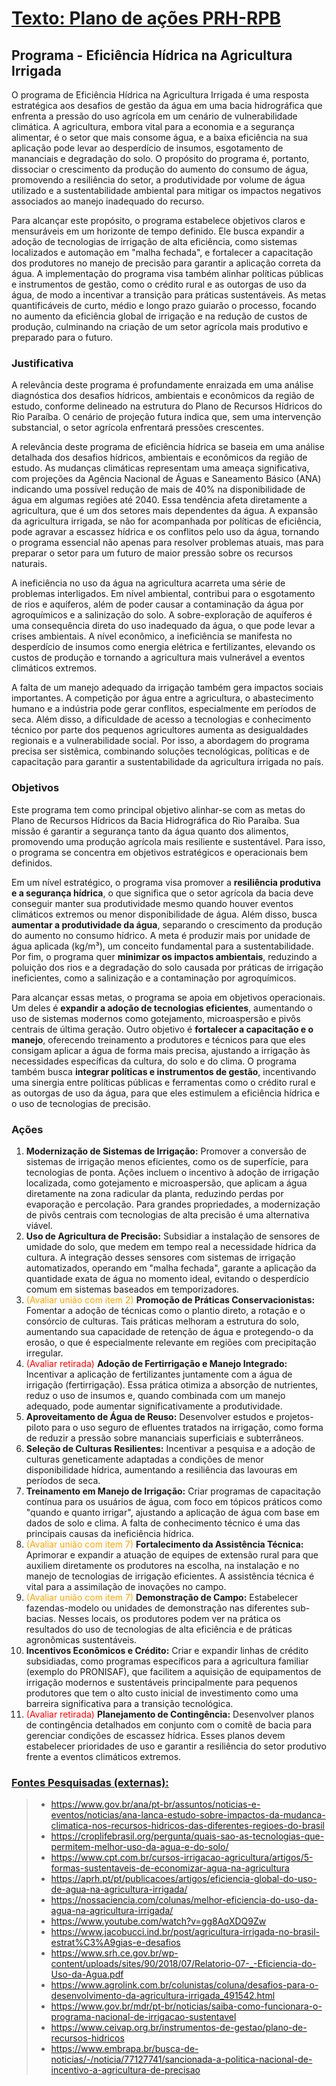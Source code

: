 # <u>Texto: Plano de ações PRH-RPB</u>

## Programa - Eficiência Hídrica na Agricultura Irrigada

O programa de Eficiência Hídrica na Agricultura Irrigada é uma resposta estratégica aos desafios de gestão da água em uma bacia hidrográfica que enfrenta a pressão do uso agrícola em um cenário de vulnerabilidade climática. A agricultura, embora vital para a economia e a segurança alimentar, é o setor que mais consome água, e a baixa eficiência na sua aplicação pode levar ao desperdício de insumos, esgotamento de mananciais e degradação do solo. O propósito do programa é, portanto, dissociar o crescimento da produção do aumento do consumo de água, promovendo a resiliência do setor, a produtividade por volume de água utilizado e a sustentabilidade ambiental para mitigar os impactos negativos associados ao manejo inadequado do recurso.

Para alcançar este propósito, o programa estabelece objetivos claros e mensuráveis em um horizonte de tempo definido. Ele busca expandir a adoção de tecnologias de irrigação de alta eficiência, como sistemas localizados e automação em "malha fechada", e fortalecer a capacitação dos produtores no manejo de precisão para garantir a aplicação correta da água. A implementação do programa visa também alinhar políticas públicas e instrumentos de gestão, como o crédito rural e as outorgas de uso da água, de modo a incentivar a transição para práticas sustentáveis. As metas quantificáveis de curto, médio e longo prazo guiarão o processo, focando no aumento da eficiência global de irrigação e na redução de custos de produção, culminando na criação de um setor agrícola mais produtivo e preparado para o futuro.


### Justificativa

A relevância deste programa é profundamente enraizada em uma análise diagnóstica dos desafios hídricos, ambientais e econômicos da região de estudo, conforme delineado na estrutura do Plano de Recursos Hídricos do Rio Paraíba. O cenário de projeção futura indica que, sem uma intervenção substancial, o setor agrícola enfrentará pressões crescentes.

A relevância deste programa de eficiência hídrica se baseia em uma análise detalhada dos desafios hídricos, ambientais e econômicos da região de estudo. As mudanças climáticas representam uma ameaça significativa, com projeções da Agência Nacional de Águas e Saneamento Básico (ANA) indicando uma possível redução de mais de 40% na disponibilidade de água em algumas regiões até 2040. Essa tendência afeta diretamente a agricultura, que é um dos setores mais dependentes da água. A expansão da agricultura irrigada, se não for acompanhada por políticas de eficiência, pode agravar a escassez hídrica e os conflitos pelo uso da água, tornando o programa essencial não apenas para resolver problemas atuais, mas para preparar o setor para um futuro de maior pressão sobre os recursos naturais.

A ineficiência no uso da água na agricultura acarreta uma série de problemas interligados. Em nível ambiental, contribui para o esgotamento de rios e aquíferos, além de poder causar a contaminação da água por agroquímicos e a salinização do solo. A sobre-exploração de aquíferos é uma consequência direta do uso inadequado da água, o que pode levar a crises ambientais. A nível econômico, a ineficiência se manifesta no desperdício de insumos como energia elétrica e fertilizantes, elevando os custos de produção e tornando a agricultura mais vulnerável a eventos climáticos extremos.

A falta de um manejo adequado da irrigação também gera impactos sociais importantes. A competição por água entre a agricultura, o abastecimento humano e a indústria pode gerar conflitos, especialmente em períodos de seca. Além disso, a dificuldade de acesso a tecnologias e conhecimento técnico por parte dos pequenos agricultores aumenta as desigualdades regionais e a vulnerabilidade social. Por isso, a abordagem do programa precisa ser sistêmica, combinando soluções tecnológicas, políticas e de capacitação para garantir a sustentabilidade da agricultura irrigada no país.


### Objetivos

Este programa tem como principal objetivo alinhar-se com as metas do Plano de Recursos Hídricos da Bacia Hidrográfica do Rio Paraíba. Sua missão é garantir a segurança tanto da água quanto dos alimentos, promovendo uma produção agrícola mais resiliente e sustentável. Para isso, o programa se concentra em objetivos estratégicos e operacionais bem definidos.

Em um nível estratégico, o programa visa promover a **resiliência produtiva e a segurança hídrica**, o que significa que o setor agrícola da bacia deve conseguir manter sua produtividade mesmo quando houver eventos climáticos extremos ou menor disponibilidade de água. Além disso, busca **aumentar a produtividade da água**, separando o crescimento da produção do aumento no consumo hídrico. A meta é produzir mais por unidade de água aplicada (kg/m³), um conceito fundamental para a sustentabilidade. Por fim, o programa quer **minimizar os impactos ambientais**, reduzindo a poluição dos rios e a degradação do solo causada por práticas de irrigação ineficientes, como a salinização e a contaminação por agroquímicos.

Para alcançar essas metas, o programa se apoia em objetivos operacionais. Um deles é **expandir a adoção de tecnologias eficientes**, aumentando o uso de sistemas modernos como gotejamento, microaspersão e pivôs centrais de última geração. Outro objetivo é **fortalecer a capacitação e o manejo**, oferecendo treinamento a produtores e técnicos para que eles consigam aplicar a água de forma mais precisa, ajustando a irrigação às necessidades específicas da cultura, do solo e do clima. O programa também busca **integrar políticas e instrumentos de gestão**, incentivando uma sinergia entre políticas públicas e ferramentas como o crédito rural e as outorgas de uso da água, para que eles estimulem a eficiência hídrica e o uso de tecnologias de precisão.


### Ações

1. **Modernização de Sistemas de Irrigação:** Promover a conversão de sistemas de irrigação menos eficientes, como os de superfície, para tecnologias de ponta. Ações incluem o incentivo à adoção de irrigação localizada, como gotejamento e microaspersão, que aplicam a água diretamente na zona radicular da planta, reduzindo perdas por evaporação e percolação. Para grandes propriedades, a modernização de pivôs centrais com tecnologias de alta precisão é uma alternativa viável.
2. **Uso de Agricultura de Precisão:** Subsidiar a instalação de sensores de umidade do solo, que medem em tempo real a necessidade hídrica da cultura. A integração desses sensores com sistemas de irrigação automatizados, operando em "malha fechada", garante a aplicação da quantidade exata de água no momento ideal, evitando o desperdício comum em sistemas baseados em temporizadores.
3. <font color='orange'>(Avaliar união com item 2)</font> **Promoção de Práticas Conservacionistas:** Fomentar a adoção de técnicas como o plantio direto, a rotação e o consórcio de culturas. Tais práticas melhoram a estrutura do solo, aumentando sua capacidade de retenção de água e protegendo-o da erosão, o que é especialmente relevante em regiões com precipitação irregular.
4. <font color='red'>(Avaliar retirada)</font> **Adoção de Fertirrigação e Manejo Integrado:** Incentivar a aplicação de fertilizantes juntamente com a água de irrigação (fertirrigação). Essa prática otimiza a absorção de nutrientes, reduz o uso de insumos e, quando combinada com um manejo adequado, pode aumentar significativamente a produtividade.
5. **Aproveitamento de Água de Reuso:** Desenvolver estudos e projetos-piloto para o uso seguro de efluentes tratados na irrigação, como forma de reduzir a pressão sobre mananciais superficiais e subterrâneos.
6. **Seleção de Culturas Resilientes:** Incentivar a pesquisa e a adoção de culturas geneticamente adaptadas a condições de menor disponibilidade hídrica, aumentando a resiliência das lavouras em períodos de seca.
7. **Treinamento em Manejo de Irrigação:** Criar programas de capacitação contínua para os usuários de água, com foco em tópicos práticos como "quando e quanto irrigar", ajustando a aplicação de água com base em dados de solo e clima. A falta de conhecimento técnico é uma das principais causas da ineficiência hídrica.
8. <font color='orange'>(Avaliar união com item 7)</font> **Fortalecimento da Assistência Técnica:** Aprimorar e expandir a atuação de equipes de extensão rural para que auxiliem diretamente os produtores na escolha, na instalação e no manejo de tecnologias de irrigação eficientes. A assistência técnica é vital para a assimilação de inovações no campo.
9. <font color='orange'>(Avaliar união com item 7)</font> **Demonstração de Campo:** Estabelecer fazendas-modelo ou unidades de demonstração nas diferentes sub-bacias. Nesses locais, os produtores podem ver na prática os resultados do uso de tecnologias de alta eficiência e de práticas agronômicas sustentáveis.
10. **Incentivos Econômicos e Crédito:** Criar e expandir linhas de crédito subsidiadas, como programas específicos para a agricultura familiar (exemplo do PRONISAF), que facilitem a aquisição de equipamentos de irrigação modernos e sustentáveis principalmente para pequenos produtores que tem o alto custo inicial de investimento como uma barreira significativa para a transição tecnológica.
11. <font color='red'>(Avaliar retirada)</font> **Planejamento de Contingência:** Desenvolver planos de contingência detalhados em conjunto com o comitê de bacia para gerenciar condições de escassez hídrica. Esses planos devem estabelecer prioridades de uso e garantir a resiliência do setor produtivo frente a eventos climáticos extremos.


### <u>Fontes Pesquisadas (externas):</u>

> - https://www.gov.br/ana/pt-br/assuntos/noticias-e-eventos/noticias/ana-lanca-estudo-sobre-impactos-da-mudanca-climatica-nos-recursos-hidricos-das-diferentes-regioes-do-brasil
> - https://croplifebrasil.org/pergunta/quais-sao-as-tecnologias-que-permitem-melhor-uso-da-agua-e-do-solo/
> - https://www.cpt.com.br/cursos-irrigacao-agricultura/artigos/5-formas-sustentaveis-de-economizar-agua-na-agricultura
> - https://aprh.pt/pt/publicacoes/artigos/eficiencia-global-do-uso-de-agua-na-agricultura-irrigada/
> - https://nossaciencia.com/colunas/melhor-eficiencia-do-uso-da-agua-na-agricultura-irrigada/
> - https://www.youtube.com/watch?v=gg8AqXDQ9Zw
> - https://www.jacobucci.ind.br/post/agricultura-irrigada-no-brasil-estrat%C3%A9gias-e-desafios
> - https://www.srh.ce.gov.br/wp-content/uploads/sites/90/2018/07/Relatorio-07-_-Eficiencia-do-Uso-da-Agua.pdf
> - https://www.agrolink.com.br/colunistas/coluna/desafios-para-o-desenvolvimento-da-agricultura-irrigada_491542.html
> - https://www.gov.br/mdr/pt-br/noticias/saiba-como-funcionara-o-programa-nacional-de-irrigacao-sustentavel
> - https://www.ceivap.org.br/instrumentos-de-gestao/plano-de-recursos-hidricos
> - https://www.embrapa.br/busca-de-noticias/-/noticia/77127741/sancionada-a-politica-nacional-de-incentivo-a-agricultura-de-precisao